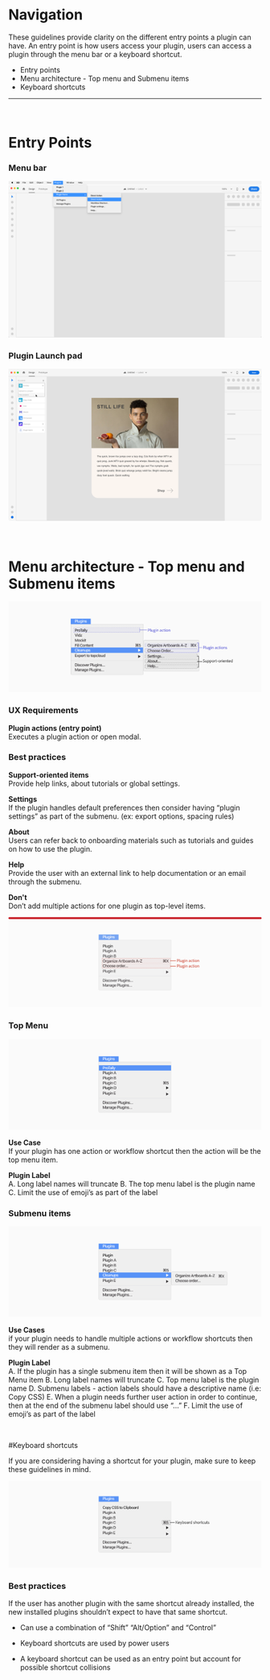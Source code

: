 # Navigation

These guidelines provide clarity on the different entry points a plugin can have. An entry point is how users access your plugin, users can access a plugin through the menu bar or a keyboard shortcut.

- Entry points
- Menu architecture - Top menu and Submenu items
- Keyboard shortcuts


----------

 <br />
 
# Entry Points

### Menu bar

![Menu example in XD](../ux_images/Menu_bar_Xd.png)

### Plugin Launch pad 

![Panel launch pad example in XD](../ux_images/navigation_plugin_launchpad_1.png)

 <br />

# Menu architecture - Top menu and Submenu items

![Menu requirements](../ux_images/Menu_bar_reqs.png)

### UX Requirements 

**Plugin actions (entry point)**  
Executes a plugin action or open modal.


### Best practices
**Support-oriented items**  
Provide help links, about tutorials or global settings.

**Settings**  
If the plugin handles default preferences then consider having “plugin settings” as part of the submenu. (ex: export options, spacing rules)

**About**  
Users can refer back to onboarding materials such as tutorials and guides on how to use the plugin.

**Help**  
Provide the user with an external link to help documentation or an email through the submenu.

**Don't**  
Don’t add multiple actions for one plugin as top-level items.

![Don't add multiple actions for one plugin at a top level](../ux_images/navigation_dont_4.png)


### Top Menu

![Top menu example in the menu bar](../ux_images/Top_Menu_items.png)

**Use Case**  
If your plugin has one action or workflow shortcut then the action will be the top menu item. 

**Plugin Label**  
A. Long label names will truncate
B. The top menu label is the plugin name
C. Limit the use of emoji’s as part of the label


### Submenu items
![Submenu example in the menu bar](../ux_images/Sub_Menu_items.png)

**Use Cases**  
if your plugin needs to handle multiple actions or workflow shortcuts then they will render as a submenu.

**Plugin Label**  
A. If the plugin has a single submenu item then it will be shown as a Top Menu item
B. Long label names will truncate
C. Top menu label is the plugin name
D. Submenu labels - action labels should have a descriptive name (i.e: Copy CSS)
E. When a plugin needs further user action in order to continue, then at the end of the submenu label should use “…”
F. Limit the use of emoji’s as part of the label

 <br />

#Keyboard shortcuts

If you are considering having a shortcut for your plugin, make sure to keep these guidelines in mind. 

![Keyboard shortcut example in the menu](../ux_images/Key_board_shortcuts.png)

### Best practices

If the user has another plugin with the same shortcut already installed, the new installed plugins shouldn’t expect to have that same shortcut.

- Can use a combination of “Shift” “Alt/Option” and “Control”

- Keyboard shortcuts are used by power users

- A keyboard shortcut can be used as an entry point but account for possible shortcut collisions
